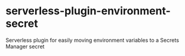 # serverless-plugin-environment-secret

Serverless plugin for easily moving environment variables to a Secrets Manager secret

